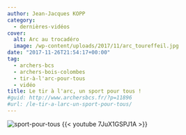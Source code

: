 ```yaml
---
author: Jean-Jacques KOPP
category:
  - dernières-vidéos
cover:
  alt: Arc au trocadéro
  image: /wp-content/uploads/2017/11/arc_toureffeil.jpg
date: "2017-11-26T21:54:17+00:00"
tag:
  - archers-bcs
  - archers-bois-colombes
  - tir-à-l'arc-pour-tous
  - vidéo
title: Le tir à l'arc, un sport pour tous !
#guid: http://www.archersbcs.fr/?p=11896
#url: /le-tir-a-larc-un-sport-pour-tous/
---
```


![sport-pour-tous](/images/sport-pour-tous/arc_toureffeil.jpg)
{{< youtube 7JuX1GSPJ1A >}}